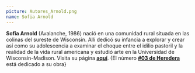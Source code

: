 ```yaml
---
picture: Autores_Arnold.png
name: Sofia Arnold
---
```


**Sofia Arnold** (Avalanche, 1986) nació en una comunidad rural situada en las colinas del sureste de Wisconsin. Allí dedicó su infancia a explorar y crear así como su adolescencia a examinar el choque entre el idilio pastoril y la realidad de la vida rural americana y estudió arte en la Universidad de Wisconsin-Madison. Visita su página [**aquí**](http://sofia-arnold.com/). {El número [**#03 de Heredera**](http://dehavilland.co/producto/heredera-03-sofia-arnold/) está dedicado a su obra}
